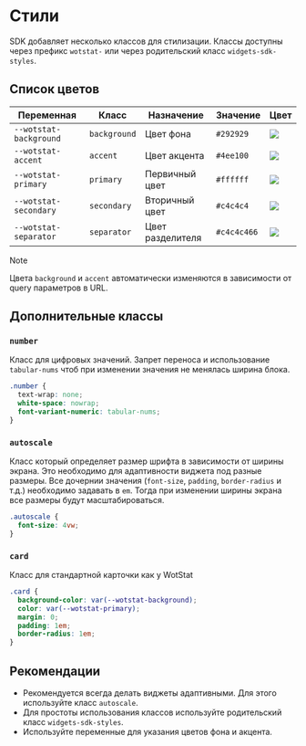 # Стили

SDK добавляет несколько классов для стилизации. Классы доступны через префикс `wotstat-` или через родительский класс `widgets-sdk-styles`.

## Список цветов
| Переменная             | Класс        | Назначение       | Значение    | Цвет                                              |
| ---------------------- | ------------ | ---------------- | ----------- | ------------------------------------------------- |
| `--wotstat-background` | `background` | Цвет фона        | `#292929`   | ![](https://placehold.co/32x32/292929/292929/png) |
| `--wotstat-accent`     | `accent`     | Цвет акцента     | `#4ee100`   | ![](https://placehold.co/32x32/4ee100/4ee100/png) |
| `--wotstat-primary`    | `primary`    | Первичный цвет   | `#ffffff`   | ![](https://placehold.co/32x32/ffffff/ffffff/png) |
| `--wotstat-secondary`  | `secondary`  | Вторичный цвет   | `#c4c4c4`   | ![](https://placehold.co/32x32/c4c4c4/c4c4c4/png) |
| `--wotstat-separator`  | `separator`  | Цвет разделителя | `#c4c4c466` | ![](https://placehold.co/32x32/909090/909090/png) |

> [!NOTE]
> Цвета `background` и `accent` автоматически изменяются в зависимости от query параметров в URL.

## Дополнительные классы

### `number`

Класс для цифровых значений. Запрет переноса и использование `tabular-nums` чтоб при изменении значения не менялась ширина блока.

```css
.number {
  text-wrap: none;
  white-space: nowrap;
  font-variant-numeric: tabular-nums;
}
```

### `autoscale`

Класс который определяет размер шрифта в зависимости от ширины экрана. Это необходимо для адаптивности виджета под разные размеры. Все дочернии значения (`font-size`, `padding`, `border-radius` и т.д.) необходимо задавать в `em`. Тогда при изменении ширины экрана все размеры будут масштабироваться.

```css
.autoscale {
  font-size: 4vw;
}
```

### `card`

Класс для стандартной карточки как у WotStat

```css
.card {
  background-color: var(--wotstat-background);
  color: var(--wotstat-primary);
  margin: 0;
  padding: 1em;
  border-radius: 1em;
}
```

## Рекомендации
- Рекомендуется всегда делать виджеты адаптивными. Для этого используйте класс `autoscale`.
- Для простоты использования классов используйте родительский класс `widgets-sdk-styles`.
- Используйте переменные для указания цветов фона и акцента.

```html
```